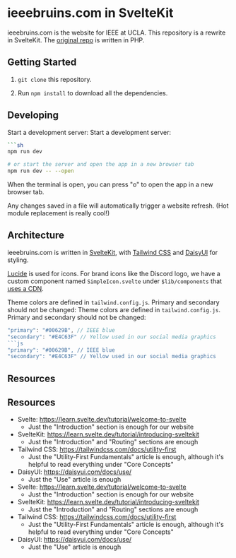 # ieeebruins.com in SvelteKit

ieeebruins.com is the website for IEEE at UCLA. This repository is a rewrite in
SvelteKit. The [original repo](https://github.com/UCLA-IEEE/ieeebruins.com) is
written in PHP.

## Getting Started

1. `git clone` this repository.

2. Run `npm install` to download all the dependencies.

## Developing

Start a development server:
Start a development server:

````sh
```sh
npm run dev

# or start the server and open the app in a new browser tab
npm run dev -- --open
````

When the terminal is open, you can press "o" to open the app in a new browser
tab.

Any changes saved in a file will automatically trigger a website refresh. (Hot
module replacement is really cool!)

## Architecture

ieeebruins.com is written in [SvelteKit](https://kit.svelte.dev/), with
[Tailwind CSS](https://tailwindcss.com/) and [DaisyUI](https://daisyui.com/) for
styling.

[Lucide](https://github.com/lucide-icons/lucide/tree/main/packages/lucide-svelte#how-to-use)
is used for icons. For brand icons like the Discord logo, we have a custom
component named `SimpleIcon.svelte` under `$lib/components` that [uses a
CDN](https://github.com/simple-icons/simple-icons#cdn-usage).

Theme colors are defined in `tailwind.config.js`. Primary and secondary should
not be changed:
Theme colors are defined in `tailwind.config.js`. Primary and secondary should
not be changed:

````js
"primary": "#00629B", // IEEE blue
"secondary": "#E4C63F" // Yellow used in our social media graphics
```js
"primary": "#00629B", // IEEE blue
"secondary": "#E4C63F" // Yellow used in our social media graphics
````

## Resources

## Resources

- Svelte: <https://learn.svelte.dev/tutorial/welcome-to-svelte>
  - Just the "Introduction" section is enough for our website
- SvelteKit: <https://learn.svelte.dev/tutorial/introducing-sveltekit>
  - Just the "Introduction" and "Routing" sections are enough
- Tailwind CSS: <https://tailwindcss.com/docs/utility-first>
  - Just the "Utility-First Fundamentals" article is enough, although it's
    helpful to read everything under "Core Concepts"
- DaisyUI: <https://daisyui.com/docs/use/>
  - Just the "Use" article is enough
- Svelte: <https://learn.svelte.dev/tutorial/welcome-to-svelte>
  - Just the "Introduction" section is enough for our website
- SvelteKit: <https://learn.svelte.dev/tutorial/introducing-sveltekit>
  - Just the "Introduction" and "Routing" sections are enough
- Tailwind CSS: <https://tailwindcss.com/docs/utility-first>
  - Just the "Utility-First Fundamentals" article is enough, although it's
    helpful to read everything under "Core Concepts"
- DaisyUI: <https://daisyui.com/docs/use/>
  - Just the "Use" article is enough

